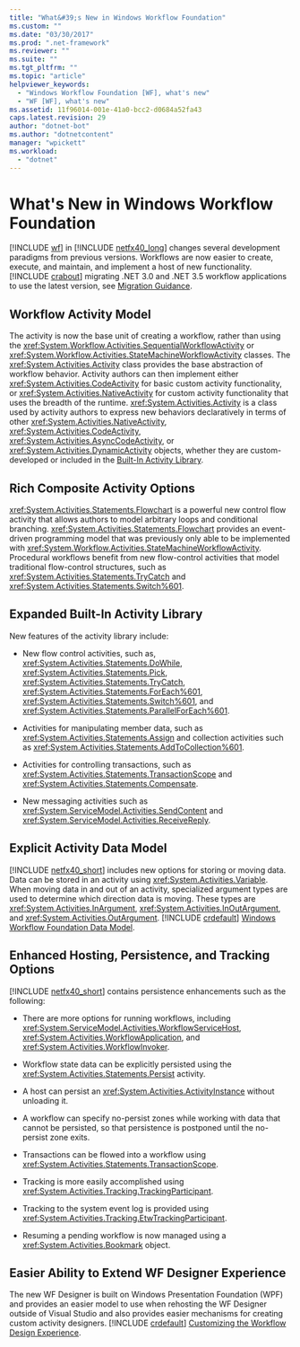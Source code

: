 ```yaml
---
title: "What&#39;s New in Windows Workflow Foundation"
ms.custom: ""
ms.date: "03/30/2017"
ms.prod: ".net-framework"
ms.reviewer: ""
ms.suite: ""
ms.tgt_pltfrm: ""
ms.topic: "article"
helpviewer_keywords: 
  - "Windows Workflow Foundation [WF], what's new"
  - "WF [WF], what's new"
ms.assetid: 11f96014-001e-41a0-bcc2-d0684a52fa43
caps.latest.revision: 29
author: "dotnet-bot"
ms.author: "dotnetcontent"
manager: "wpickett"
ms.workload: 
  - "dotnet"
---
```

# What&#39;s New in Windows Workflow Foundation
[!INCLUDE [wf](../../../includes/wf-md.md)] in [!INCLUDE [netfx40_long](../../../includes/netfx40-long-md.md)] changes several development paradigms from previous versions. Workflows are now easier to create, execute, and maintain, and implement a host of new functionality. [!INCLUDE [crabout](../../../includes/crabout-md.md)] migrating .NET 3.0 and .NET 3.5 workflow applications to use the latest version, see [Migration Guidance](../../../docs/framework/windows-workflow-foundation/migration-guidance.md).  
  
## Workflow Activity Model  
 The activity is now the base unit of creating a workflow, rather than using the <xref:System.Workflow.Activities.SequentialWorkflowActivity> or <xref:System.Workflow.Activities.StateMachineWorkflowActivity> classes. The <xref:System.Activities.Activity> class provides the base abstraction of workflow behavior. Activity authors can then implement either <xref:System.Activities.CodeActivity> for basic custom activity functionality, or <xref:System.Activities.NativeActivity> for custom activity functionality that uses the breadth of the runtime. <xref:System.Activities.Activity> is a class used by activity authors to express new behaviors declaratively in terms of other <xref:System.Activities.NativeActivity>, <xref:System.Activities.CodeActivity>, <xref:System.Activities.AsyncCodeActivity>, or <xref:System.Activities.DynamicActivity> objects, whether they are custom-developed or included in the [Built-In Activity Library](../../../docs/framework/windows-workflow-foundation/net-framework-4-5-built-in-activity-library.md).  
  
## Rich Composite Activity Options  
 <xref:System.Activities.Statements.Flowchart> is a powerful new control flow activity that allows authors to model arbitrary loops and conditional branching. <xref:System.Activities.Statements.Flowchart> provides an event-driven programming model that was previously only able to be implemented with <xref:System.Workflow.Activities.StateMachineWorkflowActivity>. Procedural workflows benefit from new flow-control activities that model traditional flow-control structures, such as <xref:System.Activities.Statements.TryCatch> and <xref:System.Activities.Statements.Switch%601>.  
  
## Expanded Built-In Activity Library  
 New features of the activity library include:  
  
-   New flow control activities, such as, <xref:System.Activities.Statements.DoWhile>, <xref:System.Activities.Statements.Pick>, <xref:System.Activities.Statements.TryCatch>, <xref:System.Activities.Statements.ForEach%601>, <xref:System.Activities.Statements.Switch%601>, and <xref:System.Activities.Statements.ParallelForEach%601>.  
  
-   Activities for manipulating member data, such as <xref:System.Activities.Statements.Assign> and collection activities such as <xref:System.Activities.Statements.AddToCollection%601>.  
  
-   Activities for controlling transactions, such as <xref:System.Activities.Statements.TransactionScope> and <xref:System.Activities.Statements.Compensate>.  
  
-   New messaging activities such as <xref:System.ServiceModel.Activities.SendContent> and <xref:System.ServiceModel.Activities.ReceiveReply>.  
  
## Explicit Activity Data Model  
 [!INCLUDE [netfx40_short](../../../includes/netfx40-short-md.md)] includes new options for storing or moving data. Data can be stored in an activity using <xref:System.Activities.Variable>. When moving data in and out of an activity, specialized argument types are used to determine which direction data is moving. These types are <xref:System.Activities.InArgument>, <xref:System.Activities.InOutArgument>, and <xref:System.Activities.OutArgument>. [!INCLUDE [crdefault](../../../includes/crdefault-md.md)] [Windows Workflow Foundation Data Model](../../../docs/framework/windows-workflow-foundation/data-model.md).  
  
## Enhanced Hosting, Persistence, and Tracking Options  
 [!INCLUDE [netfx40_short](../../../includes/netfx40-short-md.md)] contains persistence enhancements such as the following:  
  
-   There are more options for running workflows, including <xref:System.ServiceModel.Activities.WorkflowServiceHost>, <xref:System.Activities.WorkflowApplication>, and <xref:System.Activities.WorkflowInvoker>.  
  
-   Workflow state data can be explicitly persisted using the <xref:System.Activities.Statements.Persist> activity.  
  
-   A host can persist an <xref:System.Activities.ActivityInstance> without unloading it.  
  
-   A workflow can specify no-persist zones while working with data that cannot be persisted, so that persistence is postponed until the no-persist zone exits.  
  
-   Transactions can be flowed into a workflow using <xref:System.Activities.Statements.TransactionScope>.  
  
-   Tracking is more easily accomplished using <xref:System.Activities.Tracking.TrackingParticipant>.  
  
-   Tracking to the system event log is provided using <xref:System.Activities.Tracking.EtwTrackingParticipant>.  
  
-   Resuming a pending workflow is now managed using a <xref:System.Activities.Bookmark> object.  
  
## Easier Ability to Extend WF Designer Experience  
 The new WF Designer is built on Windows Presentation Foundation (WPF) and provides an easier model to use when rehosting the WF Designer outside of Visual Studio and also provides easier mechanisms for creating custom activity designers. [!INCLUDE [crdefault](../../../includes/crdefault-md.md)] [Customizing the Workflow Design Experience](../../../docs/framework/windows-workflow-foundation/customizing-the-workflow-design-experience.md).
